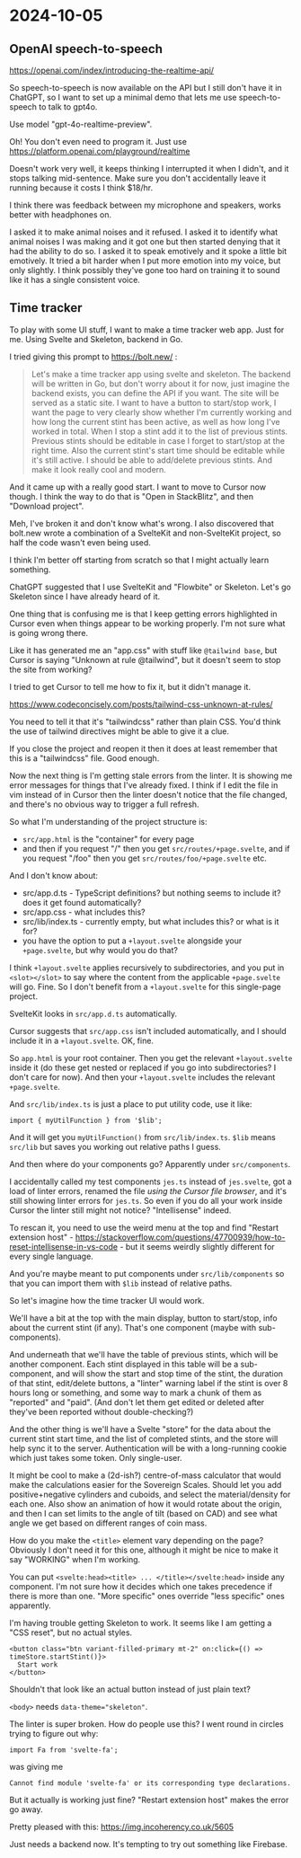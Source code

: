 # 2024-10-05

## OpenAI speech-to-speech

https://openai.com/index/introducing-the-realtime-api/

So speech-to-speech is now available on the API but I still don't have it in ChatGPT, so I want to set up a minimal
demo that lets me use speech-to-speech to talk to gpt4o.

Use model "gpt-4o-realtime-preview".

Oh! You don't even need to program it. Just use https://platform.openai.com/playground/realtime

Doesn't work very well, it keeps thinking I interrupted it when I didn't, and it stops talking mid-sentence.
Make sure you don't accidentally leave it running because it costs I think $18/hr.

I think there was feedback between my microphone and speakers, works better with headphones on.

I asked it to make animal noises and it refused. I asked it to identify what animal noises I was making and it got one but then started denying that it had the ability to do so. I asked it to speak emotively and it spoke a little bit emotively. It tried a bit harder when I put more emotion into my voice, but only slightly. I think possibly they've gone too hard on training it to sound like it has a single consistent voice.

## Time tracker

To play with some UI stuff, I want to make a time tracker web app. Just for me. Using Svelte and Skeleton, backend in Go.

I tried giving this prompt to https://bolt.new/ :

> Let's make a time tracker app using svelte and skeleton. The backend will be
> written in Go, but don't worry about it for now, just imagine the backend
> exists, you can define the API if you want. The site will be served as a
> static site. I want to have a button to start/stop work, I want the page to
> very clearly show whether I'm currently working and how long the current stint
> has been active, as well as how long I've worked in total. When I stop a stint
> add it to the list of previous stints. Previous stints should be editable in
> case I forget to start/stop at the right time. Also the current stint's start
> time should be editable while it's still active. I should be able to
> add/delete previous stints. And make it look really cool and modern.

And it came up with a really good start. I want to move to Cursor now though. I think the way to do that is "Open in StackBlitz", and then "Download project".

Meh, I've broken it and don't know what's wrong. I also discovered that bolt.new wrote a combination of a SvelteKit and non-SvelteKit project, so half
the code wasn't even being used.

I think I'm better off starting from scratch so that I might actually learn something.

ChatGPT suggested that I use SvelteKit and "Flowbite" or Skeleton. Let's go Skeleton since I have already heard of it.

One thing that is confusing me is that I keep getting errors highlighted in Cursor even when things appear to be working properly. I'm not sure what is going wrong there.

Like it has generated me an "app.css" with stuff like `@tailwind base`, but Cursor is saying "Unknown at rule @tailwind", but it doesn't seem to stop the site from working?

I tried to get Cursor to tell me how to fix it, but it didn't manage it.

https://www.codeconcisely.com/posts/tailwind-css-unknown-at-rules/

You need to tell it that it's "tailwindcss" rather than plain CSS. You'd think the use of tailwind directives might be able to give it a clue.

If you close the project and reopen it then it does at least remember that this is a "tailwindcss" file. Good enough.

Now the next thing is I'm getting stale errors from the linter. It is showing me error messages for things that I've already fixed. I think if I edit the file in vim
instead of in Cursor then the linter doesn't notice that the file changed, and there's no obvious way to trigger a full refresh.

So what I'm understanding of the project structure is:

 * `src/app.html` is the "container" for every page
 * and then if you request "/" then you get `src/routes/+page.svelte`, and if you request "/foo" then you get `src/routes/foo/+page.svelte` etc.

And I don't know about:

 * src/app.d.ts - TypeScript definitions? but nothing seems to include it? does it get found automatically?
 * src/app.css - what includes this?
 * src/lib/index.ts - currently empty, but what includes this? or what is it for?
 * you have the option to put a `+layout.svelte` alongside your `+page.svelte`, but why would you do that?

I think `+layout.svelte` applies recursively to subdirectories, and you put in `<slot></slot>` to say where the content from the applicable
`+page.svelte` will go. Fine. So I don't benefit from a `+layout.svelte` for this single-page project.

SvelteKit looks in `src/app.d.ts` automatically.

Cursor suggests that `src/app.css` isn't included automatically, and I should include it in a `+layout.svelte`. OK, fine.

So `app.html` is your root container. Then you get the relevant `+layout.svelte` inside it (do these get nested or replaced if you go into subdirectories? I don't care for now).
And then your `+layout.svelte` includes the relevant `+page.svelte`.

And `src/lib/index.ts` is just a place to put utility code, use it like:

    import { myUtilFunction } from '$lib';

And it will get you `myUtilFunction()` from `src/lib/index.ts`. `$lib` means `src/lib` but saves you working out relative paths I guess.

And then where do your components go? Apparently under `src/components`.

I accidentally called my test components `jes.ts` instead of `jes.svelte`, got a load of linter errors, renamed the file *using the Cursor file browser*, and it's still
showing linter errors for `jes.ts`. So even if you do all your work inside Cursor the linter still might not notice? "Intellisense" indeed.

To rescan it, you need to use the weird menu at the top and find "Restart extension host" - https://stackoverflow.com/questions/47700939/how-to-reset-intellisense-in-vs-code - but
it seems weirdly slightly different for every single language.

And you're maybe meant to put components under `src/lib/components` so that you can import them with `$lib` instead of relative paths.

So let's imagine how the time tracker UI would work.

We'll have a bit at the top with the main display, button to start/stop, info about the current stint (if any). That's one component (maybe with sub-components).

And underneath that we'll have the table of previous stints, which will be another component. Each stint displayed in this table will be a sub-component,
and will show the start and stop time of the stint, the duration of that stint, edit/delete buttons, a "linter" warning label if the stint is over 8 hours long or something,
and some way to mark a chunk of them as "reported" and "paid". (And don't let them get edited or deleted after they've been reported without double-checking?)

And the other thing is we'll have a Svelte "store" for the data about the current stint start time, and the list of completed stints, and the store will help sync it to
the server. Authentication will be with a long-running cookie which just takes some token. Only single-user.

It might be cool to make a (2d-ish?) centre-of-mass calculator that would make the calculations easier for the Sovereign Scales. Should let you add positive+negative cylinders and cuboids,
and select the material/density for each one. Also show an animation of how it would rotate about the origin, and then I can set limits to the angle of tilt (based on CAD) and see what
angle we get based on different ranges of coin mass.

How do you make the `<title>` element vary depending on the page? Obviously I don't need it for this one, although it might be nice to make it say "WORKING" when I'm working.

You can put `<svelte:head><title> ... </title></svelte:head>` inside any component. I'm not sure how it decides which one takes precedence if there is more than one. "More specific" ones
override "less specific" ones apparently.

I'm having trouble getting Skeleton to work. It seems like I am getting a "CSS reset", but no actual styles.

    <button class="btn variant-filled-primary mt-2" on:click={() => timeStore.startStint()}>
      Start work
    </button>

Shouldn't that look like an actual button instead of just plain text?

`<body>` needs `data-theme="skeleton"`.

The linter is super broken. How do people use this? I went round in circles trying to figure out why:

    import Fa from 'svelte-fa';

was giving me

    Cannot find module 'svelte-fa' or its corresponding type declarations.

But it actually is working just fine? "Restart extension host" makes the error go away.

Pretty pleased with this: https://img.incoherency.co.uk/5605

Just needs a backend now. It's tempting to try out something like Firebase.
